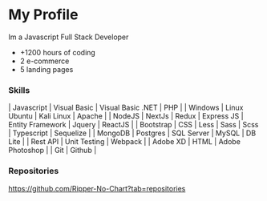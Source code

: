 # My Profile

Im a Javascript Full Stack Developer

  - +1200 hours of coding
  - 2 e-commerce
  - 5 landing pages
  
### Skills

| Javascript | Visual Basic | Visual Basic .NET | PHP |
| Windows | Linux Ubuntu | Kali Linux | Apache |
| NodeJS | NextJs | Redux | Express JS | Entity Framework | Jquery | ReactJS |
| Bootstrap | CSS | Less | Sass | Scss | Typescript | Sequelize |
| MongoDB | Postgres | SQL Server | MySQL | DB Lite |
| Rest API | Unit Testing | Webpack |
| Adobe XD | HTML | Adobe Photoshop |
| Git | Github |


### Repositories
https://github.com/Ripper-No-Chart?tab=repositories
